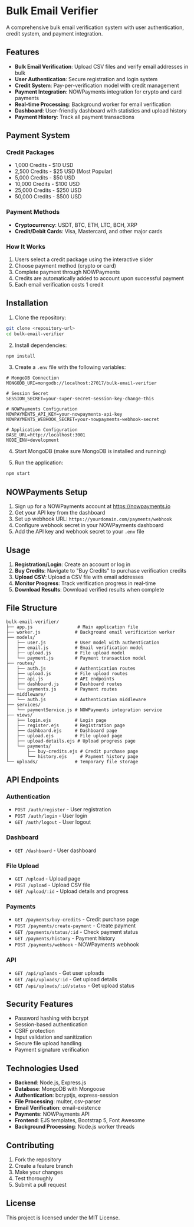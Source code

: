 # Bulk Email Verifier

A comprehensive bulk email verification system with user authentication, credit system, and payment integration.

## Features

- **Bulk Email Verification**: Upload CSV files and verify email addresses in bulk
- **User Authentication**: Secure registration and login system
- **Credit System**: Pay-per-verification model with credit management
- **Payment Integration**: NOWPayments integration for crypto and card payments
- **Real-time Processing**: Background worker for email verification
- **Dashboard**: User-friendly dashboard with statistics and upload history
- **Payment History**: Track all payment transactions

## Payment System

### Credit Packages
- 1,000 Credits - $10 USD
- 2,500 Credits - $25 USD (Most Popular)
- 5,000 Credits - $50 USD
- 10,000 Credits - $100 USD
- 25,000 Credits - $250 USD
- 50,000 Credits - $500 USD

### Payment Methods
- **Cryptocurrency**: USDT, BTC, ETH, LTC, BCH, XRP
- **Credit/Debit Cards**: Visa, Mastercard, and other major cards

### How It Works
1. Users select a credit package using the interactive slider
2. Choose payment method (crypto or card)
3. Complete payment through NOWPayments
4. Credits are automatically added to account upon successful payment
5. Each email verification costs 1 credit

## Installation

1. Clone the repository:
```bash
git clone <repository-url>
cd bulk-email-verifier
```

2. Install dependencies:
```bash
npm install
```

3. Create a `.env` file with the following variables:
```env
# MongoDB Connection
MONGODB_URI=mongodb://localhost:27017/bulk-email-verifier

# Session Secret
SESSION_SECRET=your-super-secret-session-key-change-this

# NOWPayments Configuration
NOWPAYMENTS_API_KEY=your-nowpayments-api-key
NOWPAYMENTS_WEBHOOK_SECRET=your-nowpayments-webhook-secret

# Application Configuration
BASE_URL=http://localhost:3001
NODE_ENV=development
```

4. Start MongoDB (make sure MongoDB is installed and running)

5. Run the application:
```bash
npm start
```

## NOWPayments Setup

1. Sign up for a NOWPayments account at https://nowpayments.io
2. Get your API key from the dashboard
3. Set up webhook URL: `https://yourdomain.com/payments/webhook`
4. Configure webhook secret in your NOWPayments dashboard
5. Add the API key and webhook secret to your `.env` file

## Usage

1. **Registration/Login**: Create an account or log in
2. **Buy Credits**: Navigate to "Buy Credits" to purchase verification credits
3. **Upload CSV**: Upload a CSV file with email addresses
4. **Monitor Progress**: Track verification progress in real-time
5. **Download Results**: Download verified results when complete

## File Structure

```
bulk-email-verifier/
├── app.js                 # Main application file
├── worker.js             # Background email verification worker
├── models/
│   ├── user.js           # User model with authentication
│   ├── email.js          # Email verification model
│   ├── upload.js         # File upload model
│   └── payment.js        # Payment transaction model
├── routes/
│   ├── auth.js           # Authentication routes
│   ├── upload.js         # File upload routes
│   ├── api.js            # API endpoints
│   ├── dashboard.js      # Dashboard routes
│   └── payments.js       # Payment routes
├── middleware/
│   └── auth.js           # Authentication middleware
├── services/
│   └── paymentService.js # NOWPayments integration service
├── views/
│   ├── login.ejs         # Login page
│   ├── register.ejs      # Registration page
│   ├── dashboard.ejs     # Dashboard page
│   ├── upload.ejs        # File upload page
│   ├── upload-details.ejs # Upload progress page
│   └── payments/
│       ├── buy-credits.ejs # Credit purchase page
│       └── history.ejs     # Payment history page
└── uploads/              # Temporary file storage
```

## API Endpoints

### Authentication
- `POST /auth/register` - User registration
- `POST /auth/login` - User login
- `GET /auth/logout` - User logout

### Dashboard
- `GET /dashboard` - User dashboard

### File Upload
- `GET /upload` - Upload page
- `POST /upload` - Upload CSV file
- `GET /upload/:id` - Upload details and progress

### Payments
- `GET /payments/buy-credits` - Credit purchase page
- `POST /payments/create-payment` - Create payment
- `GET /payments/status/:id` - Check payment status
- `GET /payments/history` - Payment history
- `POST /payments/webhook` - NOWPayments webhook

### API
- `GET /api/uploads` - Get user uploads
- `GET /api/uploads/:id` - Get upload details
- `GET /api/uploads/:id/status` - Get upload status

## Security Features

- Password hashing with bcrypt
- Session-based authentication
- CSRF protection
- Input validation and sanitization
- Secure file upload handling
- Payment signature verification

## Technologies Used

- **Backend**: Node.js, Express.js
- **Database**: MongoDB with Mongoose
- **Authentication**: bcryptjs, express-session
- **File Processing**: multer, csv-parser
- **Email Verification**: email-existence
- **Payments**: NOWPayments API
- **Frontend**: EJS templates, Bootstrap 5, Font Awesome
- **Background Processing**: Node.js worker threads

## Contributing

1. Fork the repository
2. Create a feature branch
3. Make your changes
4. Test thoroughly
5. Submit a pull request

## License

This project is licensed under the MIT License.
